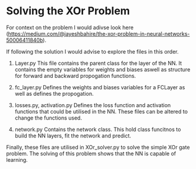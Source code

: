 # Solving the XOr Problem

For context on the problem I would adivse look here (https://medium.com/@jayeshbahire/the-xor-problem-in-neural-networks-50006411840b). 

If following the solution I would advise to explore the files in this order.

1. Layer.py
This file contains the parent class for the layer of the NN. It contains the empty variables for weights and biases aswell as structure for forward and backward propogation functions.

2. fc_layer.py
Defines the weights and biases variables for a FCLayer as well as defines the propogation.

3. losses.py, activation.py
Defines the loss function and activation functions that could be utilised in the NN. These files can be altered to change the functions used.

4. network.py
Contains the network class. This hold class funcitnos to build the NN layers, fit the network and predict. 


Finally, these files are utilised in XOr_solver.py to solve the simple XOr gate problem. The solving of this problem shows that the NN is capable of learning.
